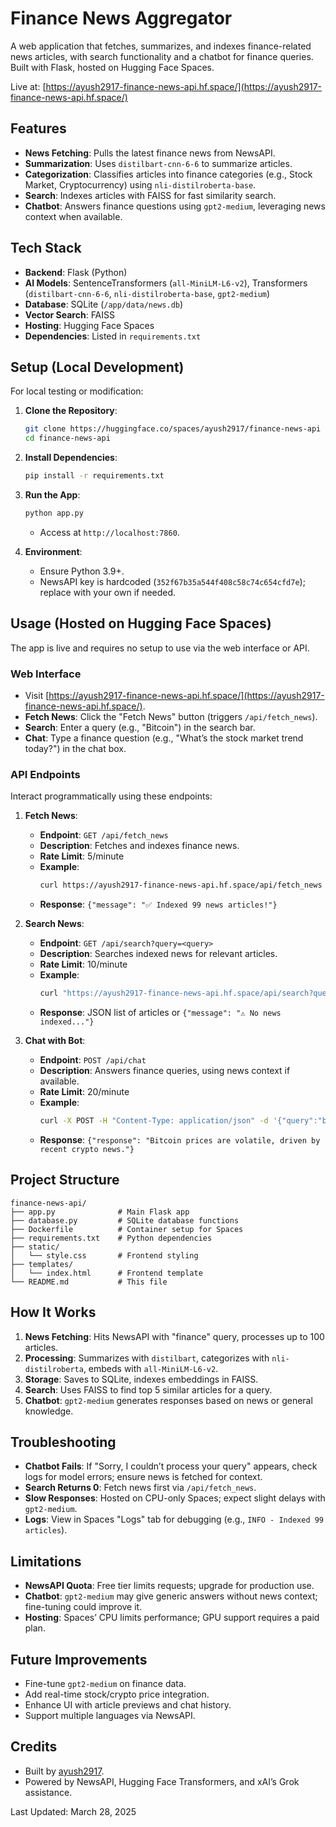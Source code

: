 # Finance News Aggregator

A web application that fetches, summarizes, and indexes finance-related news articles, with search functionality and a chatbot for finance queries. Built with Flask, hosted on Hugging Face Spaces.

Live at: [https://ayush2917-finance-news-api.hf.space/](https://ayush2917-finance-news-api.hf.space/)

## Features
- **News Fetching**: Pulls the latest finance news from NewsAPI.
- **Summarization**: Uses `distilbart-cnn-6-6` to summarize articles.
- **Categorization**: Classifies articles into finance categories (e.g., Stock Market, Cryptocurrency) using `nli-distilroberta-base`.
- **Search**: Indexes articles with FAISS for fast similarity search.
- **Chatbot**: Answers finance questions using `gpt2-medium`, leveraging news context when available.

## Tech Stack
- **Backend**: Flask (Python)
- **AI Models**: SentenceTransformers (`all-MiniLM-L6-v2`), Transformers (`distilbart-cnn-6-6`, `nli-distilroberta-base`, `gpt2-medium`)
- **Database**: SQLite (`/app/data/news.db`)
- **Vector Search**: FAISS
- **Hosting**: Hugging Face Spaces
- **Dependencies**: Listed in `requirements.txt`

## Setup (Local Development)
For local testing or modification:

1. **Clone the Repository**:
   ```bash
   git clone https://huggingface.co/spaces/ayush2917/finance-news-api
   cd finance-news-api
   ```

2. **Install Dependencies**:
   ```bash
   pip install -r requirements.txt
   ```

3. **Run the App**:
   ```bash
   python app.py
   ```
   - Access at `http://localhost:7860`.

4. **Environment**:
   - Ensure Python 3.9+.
   - NewsAPI key is hardcoded (`352f67b35a544f408c58c74c654cfd7e`); replace with your own if needed.

## Usage (Hosted on Hugging Face Spaces)
The app is live and requires no setup to use via the web interface or API.

### Web Interface
- Visit [https://ayush2917-finance-news-api.hf.space/](https://ayush2917-finance-news-api.hf.space/).
- **Fetch News**: Click the "Fetch News" button (triggers `/api/fetch_news`).
- **Search**: Enter a query (e.g., "Bitcoin") in the search bar.
- **Chat**: Type a finance question (e.g., "What’s the stock market trend today?") in the chat box.

### API Endpoints
Interact programmatically using these endpoints:

1. **Fetch News**:
   - **Endpoint**: `GET /api/fetch_news`
   - **Description**: Fetches and indexes finance news.
   - **Rate Limit**: 5/minute
   - **Example**:
     ```bash
     curl https://ayush2917-finance-news-api.hf.space/api/fetch_news
     ```
   - **Response**: `{"message": "✅ Indexed 99 news articles!"}`

2. **Search News**:
   - **Endpoint**: `GET /api/search?query=<query>`
   - **Description**: Searches indexed news for relevant articles.
   - **Rate Limit**: 10/minute
   - **Example**:
     ```bash
     curl "https://ayush2917-finance-news-api.hf.space/api/search?query=Bitcoin"
     ```
   - **Response**: JSON list of articles or `{"message": "⚠️ No news indexed..."}`

3. **Chat with Bot**:
   - **Endpoint**: `POST /api/chat`
   - **Description**: Answers finance queries, using news context if available.
   - **Rate Limit**: 20/minute
   - **Example**:
     ```bash
     curl -X POST -H "Content-Type: application/json" -d '{"query":"bitcoin price trends"}' https://ayush2917-finance-news-api.hf.space/api/chat
     ```
   - **Response**: `{"response": "Bitcoin prices are volatile, driven by recent crypto news."}`

## Project Structure
```
finance-news-api/
├── app.py              # Main Flask app
├── database.py         # SQLite database functions
├── Dockerfile          # Container setup for Spaces
├── requirements.txt    # Python dependencies
├── static/
│   └── style.css       # Frontend styling
├── templates/
│   └── index.html      # Frontend template
└── README.md           # This file
```

## How It Works
1. **News Fetching**: Hits NewsAPI with "finance" query, processes up to 100 articles.
2. **Processing**: Summarizes with `distilbart`, categorizes with `nli-distilroberta`, embeds with `all-MiniLM-L6-v2`.
3. **Storage**: Saves to SQLite, indexes embeddings in FAISS.
4. **Search**: Uses FAISS to find top 5 similar articles for a query.
5. **Chatbot**: `gpt2-medium` generates responses based on news or general knowledge.

## Troubleshooting
- **Chatbot Fails**: If "Sorry, I couldn’t process your query" appears, check logs for model errors; ensure news is fetched for context.
- **Search Returns 0**: Fetch news first via `/api/fetch_news`.
- **Slow Responses**: Hosted on CPU-only Spaces; expect slight delays with `gpt2-medium`.
- **Logs**: View in Spaces "Logs" tab for debugging (e.g., `INFO - Indexed 99 articles`).

## Limitations
- **NewsAPI Quota**: Free tier limits requests; upgrade for production use.
- **Chatbot**: `gpt2-medium` may give generic answers without news context; fine-tuning could improve it.
- **Hosting**: Spaces’ CPU limits performance; GPU support requires a paid plan.

## Future Improvements
- Fine-tune `gpt2-medium` on finance data.
- Add real-time stock/crypto price integration.
- Enhance UI with article previews and chat history.
- Support multiple languages via NewsAPI.

## Credits
- Built by [ayush2917](https://huggingface.co/ayush2917).
- Powered by NewsAPI, Hugging Face Transformers, and xAI’s Grok assistance.

Last Updated: March 28, 2025